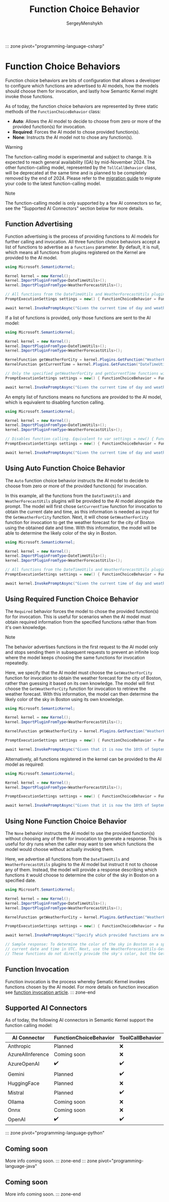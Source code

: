 ﻿---
title: Function Choice Behavior
description: Describes function choice behavior types Semantic Kernel supports.
zone_pivot_groups: programming-languages
author: SergeyMenshykh
ms.topic: conceptual
ms.author: semenshi
ms.service: semantic-kernel
---

::: zone pivot="programming-language-csharp"
# Function Choice Behaviors

Function choice behaviors are bits of configuration that allows a developer to configure which functions are advertised to AI models, how the models should choose them for invocation, and lastly how Semantic Kernel might invoke those functions.

As of today, the function choice behaviors are represented by three static methods of the `FunctionChoiceBehavior` class:
- **Auto**: Allows the AI model to decide to choose from zero or more of the provided function(s) for invocation.
- **Required**: Forces the AI model to chose provided function(s).
- **None**: Instructs the AI model not to chose any function(s).

> [!WARNING]
> The function-calling model is experimental and subject to change. It is expected to reach general availability (GA) by mid-November 2024. The other function-calling model, represented by the `TollCallBehavior` class, will be deprecated at the same time and is planned to be completely removed by the end of 2024.
> Please refer to the [migration guide](../../../../support/function-calling-migration-guide.md) to migrate your code to the latest function-calling model.

> [!NOTE]
> The function-calling model is only supported by a few AI connectors so far, see the "Supported AI Connectors" section below for more details.

## Function Advertising
Function advertising is the process of providing functions to AI models for further calling and invocation. All three function choice behaviors accept a list of functions to advertise as a `functions` parameter. By default, it is null, which means all functions from plugins registered on the Kernel are provided to the AI model.

```csharp
using Microsoft.SemanticKernel;

Kernel kernel = new Kernel();
kernel.ImportPluginFromType<DateTimeUtils>();
kernel.ImportPluginFromType<WeatherForecastUtils>();

// All functions from the DateTimeUtils and WeatherForecastUtils plugins will be sent to AI model together with the prompt.
PromptExecutionSettings settings = new() { FunctionChoiceBehavior = FunctionChoiceBehavior.Auto() }; 

await kernel.InvokePromptAsync("Given the current time of day and weather, what is the likely color of the sky in Boston?", new(settings));
```

If a list of functions is provided, only those functions are sent to the AI model:
```csharp
using Microsoft.SemanticKernel;

Kernel kernel = new Kernel();
kernel.ImportPluginFromType<DateTimeUtils>();
kernel.ImportPluginFromType<WeatherForecastUtils>();

KernelFunction getWeatherForCity = kernel.Plugins.GetFunction("WeatherForecastUtils", "GetWeatherForCity");
KernelFunction getCurrentTime = kernel.Plugins.GetFunction("DateTimeUtils", "GetCurrentUtcDateTime");

// Only the specified getWeatherForCity and getCurrentTime functions will be sent to AI model alongside the prompt.
PromptExecutionSettings settings = new() { FunctionChoiceBehavior = FunctionChoiceBehavior.Auto(functions: [getWeatherForCity, getCurrentTime]) }; 

await kernel.InvokePromptAsync("Given the current time of day and weather, what is the likely color of the sky in Boston?", new(settings));
```

An empty list of functions means no functions are provided to the AI model, which is equivalent to disabling function calling.
```csharp
using Microsoft.SemanticKernel;

Kernel kernel = new Kernel();
kernel.ImportPluginFromType<DateTimeUtils>();
kernel.ImportPluginFromType<WeatherForecastUtils>();

// Disables function calling. Equivalent to var settings = new() { FunctionChoiceBehavior = null } or var settings = new() { }.
PromptExecutionSettings settings = new() { FunctionChoiceBehavior = FunctionChoiceBehavior.Auto(functions: []) }; 

await kernel.InvokePromptAsync("Given the current time of day and weather, what is the likely color of the sky in Boston?", new(settings));
```
## Using Auto Function Choice Behavior
The `Auto` function choice behavior instructs the AI model to decide to choose from zero or more of the provided function(s) for invocation.

In this example, all the functions from the `DateTimeUtils` and `WeatherForecastUtils` plugins will be provided to the AI model alongside the prompt. 
The model will first chose `GetCurrentTime` function for invocation to obtain the current date and time, as this information is needed as input for the `GetWeatherForCity` function. 
Next, it will chose `GetWeatherForCity` function for invocation to get the weather forecast for the city of Boston using the obtained date and time. 
With this information, the model will be able to determine the likely color of the sky in Boston.
```csharp
using Microsoft.SemanticKernel;

Kernel kernel = new Kernel();
kernel.ImportPluginFromType<DateTimeUtils>();
kernel.ImportPluginFromType<WeatherForecastUtils>();

// All functions from the DateTimeUtils and WeatherForecastUtils plugins will be provided to AI model alongside the prompt.
PromptExecutionSettings settings = new() { FunctionChoiceBehavior = FunctionChoiceBehavior.Auto() }; 

await kernel.InvokePromptAsync("Given the current time of day and weather, what is the likely color of the sky in Boston?", new(settings));
```

## Using Required Function Choice Behavior
The `Required` behavior forces the model to chose the provided function(s) for for invocation. This is useful for scenarios when the AI model must obtain required information from the specified 
functions rather than from it's own knowledge.

> [!NOTE]
> The behavior advertises functions in the first request to the AI model only and stops sending them in subsequent requests to prevent an infinite loop where the model keeps choosing the same functions for invocation repeatedly.

Here, we specify that the AI model must choose the `GetWeatherForCity` function for invocation to obtain the weather forecast for the city of Boston, rather than guessing it based on its own knowledge. 
The model will first choose the `GetWeatherForCity` function for invocation to retrieve the weather forecast. 
With this information, the model can then determine the likely color of the sky in Boston using its own knowledge.
```csharp
using Microsoft.SemanticKernel;

Kernel kernel = new Kernel();
kernel.ImportPluginFromType<WeatherForecastUtils>();

KernelFunction getWeatherForCity = kernel.Plugins.GetFunction("WeatherForecastUtils", "GetWeatherForCity");

PromptExecutionSettings settings = new() { FunctionChoiceBehavior = FunctionChoiceBehavior.Required(functions: [getWeatherFunction]) };

await kernel.InvokePromptAsync("Given that it is now the 10th of September 2024, 11:29 AM, what is the likely color of the sky in Boston?", new(settings));
```
Alternatively, all functions registered in the kernel can be provided to the AI model as required:
```csharp
using Microsoft.SemanticKernel;

Kernel kernel = new Kernel();
kernel.ImportPluginFromType<WeatherForecastUtils>();

PromptExecutionSettings settings = new() { FunctionChoiceBehavior = FunctionChoiceBehavior.Required() };

await kernel.InvokePromptAsync("Given that it is now the 10th of September 2024, 11:29 AM, what is the likely color of the sky in Boston?", new(settings));
```

## Using None Function Choice Behavior
The `None` behavior instructs the AI model to use the provided function(s) without choosing any of them for invocation to generate a response. This is useful for dry runs when the caller may want to see which functions the model would choose without actually invoking them.

Here, we advertise all functions from the `DateTimeUtils` and `WeatherForecastUtils` plugins to the AI model but instruct it not to choose any of them. 
Instead, the model will provide a response describing which functions it would choose to determine the color of the sky in Boston on a specified date.
```csharp
using Microsoft.SemanticKernel;

Kernel kernel = new Kernel();
kernel.ImportPluginFromType<DateTimeUtils>();
kernel.ImportPluginFromType<WeatherForecastUtils>();

KernelFunction getWeatherForCity = kernel.Plugins.GetFunction("WeatherForecastUtils", "GetWeatherForCity");

PromptExecutionSettings settings = new() { FunctionChoiceBehavior = FunctionChoiceBehavior.None() };

await kernel.InvokePromptAsync("Specify which provided functions are needed to determine the color of the sky in Boston on a specified date.", new(settings))

// Sample response: To determine the color of the sky in Boston on a specified date, first call the DateTimeUtils-GetCurrentUtcDateTime function to obtain the 
// current date and time in UTC. Next, use the WeatherForecastUtils-GetWeatherForCity function, providing 'Boston' as the city name and the retrieved UTC date and time. 
// These functions do not directly provide the sky's color, but the GetWeatherForCity function offers weather data, which can be used to infer the general sky condition (e.g., clear, cloudy, rainy).
```

## Function Invocation
Function invocation is the process whereby Sematic Kernel invokes functions chosen by the AI model. For more details on function invocation see [function invocation article](./function-invocation.md).
::: zone-end

## Supported AI Connectors
As of today, the following AI connectors in Semantic Kernel support the function calling model:

| AI Connector           | FunctionChoiceBehavior | ToolCallBehavior |
|------------------------|------------------------|------------------|
| Anthropic              |		 Planned          |		❌	       |
| AzureAIInference       |       Coming soon      |		❌          |
| AzureOpenAI            |           ✔️           | 	✔️	        |
| Gemini                 |       Planned          |		✔️	        |
| HuggingFace            |       Planned          |		❌		   |
| Mistral                |       Planned          |		✔️	        |
| Ollama                 |       Coming soon      |		❌		   |
| Onnx                   |       Coming soon      |		❌		   |
| OpenAI                 |		     ✔️	          |		✔️	        |

::: zone pivot="programming-language-python"
## Coming soon
More info coming soon.
::: zone-end
::: zone pivot="programming-language-java"
## Coming soon
More info coming soon.
::: zone-end
